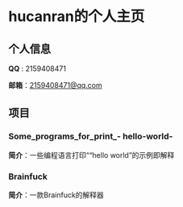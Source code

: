 # hucanran的个人主页

## 个人信息

**QQ**  :  2159408471

**邮箱**：2159408471@qq.com

## 项目

### Some_programs_for_print_- hello-world-

**简介**：一些编程语言打印““hello world”的示例即解释

### Brainfuck

**简介**：一款Brainfuck的解释器
